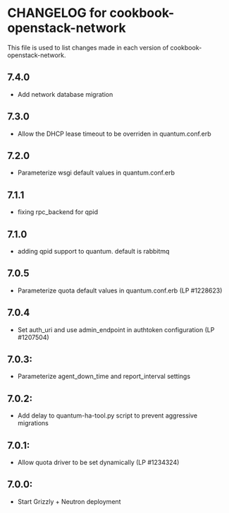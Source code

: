 # CHANGELOG for cookbook-openstack-network

This file is used to list changes made in each version of cookbook-openstack-network.

## 7.4.0
* Add network database migration

## 7.3.0
* Allow the DHCP lease timeout to be overriden in quantum.conf.erb

## 7.2.0
* Parameterize wsgi default values in quantum.conf.erb

## 7.1.1
* fixing rpc_backend for qpid

## 7.1.0
* adding qpid support to quantum. default is rabbitmq

## 7.0.5
* Parameterize quota default values in quantum.conf.erb (LP #1228623)

## 7.0.4
* Set auth_uri and use admin_endpoint in authtoken configuration (LP #1207504)

## 7.0.3:
* Parameterize agent_down_time and report_interval settings

## 7.0.2:
* Add delay to quantum-ha-tool.py script to prevent aggressive migrations

## 7.0.1:
* Allow quota driver to be set dynamically (LP #1234324)

## 7.0.0:
* Start Grizzly + Neutron deployment
